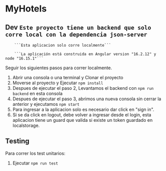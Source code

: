 # MyHotels

## Dev ```Este proyecto tiene un backend que solo corre local con la dependencia json-server```
        ```Esta aplicacion solo corre localmente```

        ```La aplicación está construida en Angular version "16.2.12" y node "16.15.1"```

Seguir los siguientes pasos para correr localmente.

1. Abrir una consola o una terminal y Clonar el proyecto
2. Moverse al proyecto y Ejecutar ```npm install```
3. Despues de ejecutar el paso 2, Levantamos el backend con ```npm run backend``` en esta consola
4. Despues de ejecutar el paso 3, abrimos una nueva consola sin cerrar la anterior y ejecutamos ```npm start```
5. Para ingresar a la aplicacion solo es necesario dar click en "sign in".
6. Si se da click en logout, debe volver a ingresar desde el login, 
   esta aplicacion tiene un guard que valida si existe un token guardado en localstorage.


## Testing

Para correr los test unitarios:
1. Ejecutar ```npm run test```
